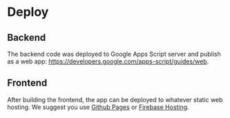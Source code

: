 # Deploy

## Backend

The backend code was deployed to Google Apps Script server and publish as a web app: <https://developers.google.com/apps-script/guides/web>.

## Frontend

After building the frontend, the app can be deployed to whatever static web hosting. We suggest you use [Github Pages](https://pages.github.com/) or [Firebase Hosting](https://firebase.google.com/products/hosting/).